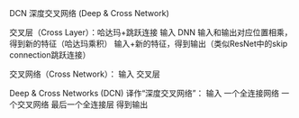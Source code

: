 DCN 深度交叉网络 (Deep & Cross Network)

交叉层（Cross Layer）：哈达玛+跳跃连接
输入 DNN 
输入和输出对应位置相乘，得到新的特征（哈达玛乘积）
输入+新的特征，得到输出（类似ResNet中的skip connection跳跃连接）



交叉网络（Cross Network）：
输入 交叉层 


Deep & Cross Networks (DCN) 译作“深度交叉网络”：
输入
一个全连接网络
一个交叉网络
最后一个全连接层
得到输出